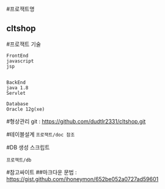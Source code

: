 #프로잭트명
## cltshop

#프로잭트 기술
```
FrontEnd
javascript
jsp


BackEnd
java 1.8
Servlet

Database
Oracle 12g(xe)
```

#형상관리
git : https://github.com/dudtlr2331/cltshop.git

#테이블설계
```프로잭트/doc 참조```

#DB 생성 스크립트
```
프로잭트/db
```

#참고싸이트
##마크다운 문법 : https://gist.github.com/ihoneymon/652be052a0727ad59601